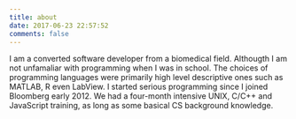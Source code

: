 ```yaml
---
title: about
date: 2017-06-23 22:57:52
comments: false
---
```


I am a converted software developer from a biomedical field. Althougth I am not unfamaliar with programming when I was in school. The choices of programming languages were primarily high level descriptive ones such as MATLAB, R even LabView. I started serious programming since I joined Bloomberg early 2012. We had a four-month intensive UNIX, C/C++ and JavaScript training,  as long as some basical CS background knowledge. 